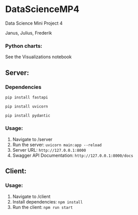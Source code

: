 # DataScienceMP4
Data Science Mini Project 4

Janus, Julius, Frederik

### Python charts:
See the Visualizations notebook

## Server:

### Dependencies
```sh
pip install fastapi
```

```sh
pip install uvicorn
```

```sh
pip install pydantic
```

### Usage:
1. Navigate to /server
2. Run the server: `uvicorn main:app --reload`
3. Server URL: `http://127.0.0.1:8000`
4. Swagger API Documentation: `http://127.0.0.1:8000/docs`


## Client:

### Usage:
1. Navigate to /client
2. Install dependencies: `npm install`
3. Run the client: `npm run start`
